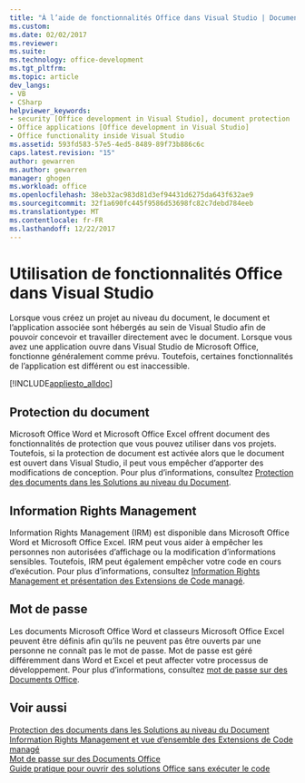 ```yaml
---
title: "À l’aide de fonctionnalités Office dans Visual Studio | Documents Microsoft"
ms.custom: 
ms.date: 02/02/2017
ms.reviewer: 
ms.suite: 
ms.technology: office-development
ms.tgt_pltfrm: 
ms.topic: article
dev_langs:
- VB
- CSharp
helpviewer_keywords:
- security [Office development in Visual Studio], document protection
- Office applications [Office development in Visual Studio]
- Office functionality inside Visual Studio
ms.assetid: 593fd583-57e5-4ed5-8489-89f73b886c6c
caps.latest.revision: "15"
author: gewarren
ms.author: gewarren
manager: ghogen
ms.workload: office
ms.openlocfilehash: 38eb32ac983d81d3ef94431d6275da643f632ae9
ms.sourcegitcommit: 32f1a690fc445f9586d53698fc82c7debd784eeb
ms.translationtype: MT
ms.contentlocale: fr-FR
ms.lasthandoff: 12/22/2017
---
```

# <a name="using-office-functionality-inside-of-visual-studio"></a>Utilisation de fonctionnalités Office dans Visual Studio
  Lorsque vous créez un projet au niveau du document, le document et l’application associée sont hébergés au sein de Visual Studio afin de pouvoir concevoir et travailler directement avec le document. Lorsque vous avez une application ouvre dans Visual Studio de Microsoft Office, fonctionne généralement comme prévu. Toutefois, certaines fonctionnalités de l’application est différent ou est inaccessible.  
  
 [!INCLUDE[appliesto_alldoc](../vsto/includes/appliesto-alldoc-md.md)]  
  
## <a name="document-protection"></a>Protection du document  
 Microsoft Office Word et Microsoft Office Excel offrent document des fonctionnalités de protection que vous pouvez utiliser dans vos projets. Toutefois, si la protection de document est activée alors que le document est ouvert dans Visual Studio, il peut vous empêcher d’apporter des modifications de conception. Pour plus d’informations, consultez [Protection des documents dans les Solutions au niveau du Document](../vsto/document-protection-in-document-level-solutions.md).  
  
## <a name="information-rights-management"></a>Information Rights Management  
 Information Rights Management (IRM) est disponible dans Microsoft Office Word et Microsoft Office Excel. IRM peut vous aider à empêcher les personnes non autorisées d’affichage ou la modification d’informations sensibles. Toutefois, IRM peut également empêcher votre code en cours d’exécution. Pour plus d’informations, consultez [Information Rights Management et présentation des Extensions de Code managé](../vsto/information-rights-management-and-managed-code-extensions-overview.md).  
  
## <a name="password-protection"></a>Mot de passe  
 Les documents Microsoft Office Word et classeurs Microsoft Office Excel peuvent être définis afin qu’ils ne peuvent pas être ouverts par une personne ne connaît pas le mot de passe. Mot de passe est géré différemment dans Word et Excel et peut affecter votre processus de développement. Pour plus d’informations, consultez [mot de passe sur des Documents Office](../vsto/password-protection-on-office-documents.md).  
  
## <a name="see-also"></a>Voir aussi  
 [Protection des documents dans les Solutions au niveau du Document](../vsto/document-protection-in-document-level-solutions.md)   
 [Information Rights Management et vue d’ensemble des Extensions de Code managé](../vsto/information-rights-management-and-managed-code-extensions-overview.md)   
 [Mot de passe sur des Documents Office](../vsto/password-protection-on-office-documents.md)   
 [Guide pratique pour ouvrir des solutions Office sans exécuter le code](../vsto/how-to-open-office-solutions-without-running-code.md)  
  
  
